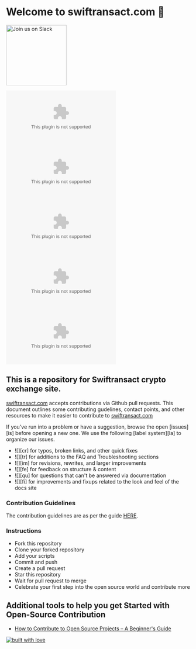 # Welcome to swiftransact.com 👋

<a href="https://app.slack.com/client/T03UHJJPQKU/C03U31T7HCP">
<img alt="Join us on Slack" src="https://raw.githubusercontent.com/netlify/netlify-cms/master/website/static/img/slack.png" width="165"/>
</a>

![Contributors](https://img.shields.io/github/contributors/swiftransact/swiftransact.com)
![Forks](https://img.shields.io/github/forks/swiftransact/swiftransact.com)
![Stars](https://img.shields.io/github/stars/swiftransact/swiftransact.com)
![Licence](https://img.shields.io/github/license/swiftransact/swiftransact.com)
![Issues](https://img.shields.io/github/issues/swiftransact/swiftransact.com)

## This is a repository for Swiftransact crypto exchange site.

[swiftransact.com](https://www.swiftransact.com/) accepts contributions via Github pull requests.
This document outlines some contributing gudelines, contact points, and other resources to make it easier to contribute to [swiftransact.com](https://www.swiftransact.com/)

If you've run into a problem or have a suggestion, browse the open [issues][is]
before opening a new one. We use the following [label system][la] to organize our issues.

- ![][cr] for typos, broken links, and other quick fixes
- ![][tr] for additions to the FAQ and Troubleshooting sections
- ![][im] for revisions, rewrites, and larger improvements
- ![][fe] for feedback on structure & content
- ![][qu] for questions that can't be answered via documentation
- ![][fi] for improvements and fixups related to the look and feel of the docs site

### Contribution Guidelines

The contribution guidelines are as per the guide [HERE](https://github.com/swiftransact/swiftransact.com/blob/main/CONTRIBUTING.md).

### Instructions

- Fork this repository
- Clone your forked repository
- Add your scripts
- Commit and push
- Create a pull request
- Star this repository
- Wait for pull request to merge
- Celebrate your first step into the open source world and contribute more

## Additional tools to help you get Started with Open-Source Contribution

- [How to Contribute to Open Source Projects – A Beginner's Guide](https://www.freecodecamp.org/news/how-to-contribute-to-open-source-projects-beginners-guide/)

[![built with love](https://forthebadge.com/images/badges/built-with-love.svg)](https://www.swiftransact.com/)
